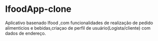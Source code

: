# IfoodApp-clone
Aplicativo basenado Ifood ,com funcionalidades de realização de pedido alimenticios e bebidas,criaçao de perfil de usuário(Logista/cliente) com dados de endereço.

